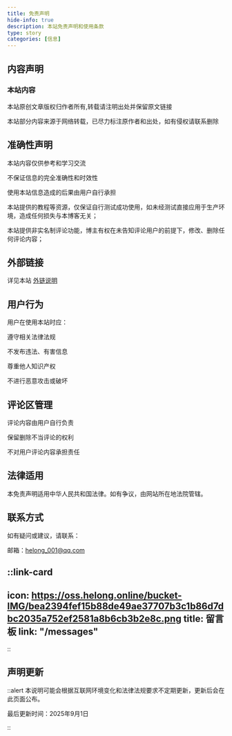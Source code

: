 ```yaml
---
title: 免责声明
hide-info: true
description: 本站免责声明和使用条款
type: story
categories: [信息]
---
```


## 内容声明

### 本站内容

本站原创文章版权归作者所有,转载请注明出处并保留原文链接

本站部分内容来源于网络转载，已尽力标注原作者和出处，如有侵权请联系删除

## 准确性声明

本站内容仅供参考和学习交流

不保证信息的完全准确性和时效性

使用本站信息造成的后果由用户自行承担

本站提供的教程等资源，仅保证自行测试成功使用，如未经测试直接应用于生产环境，造成任何损失与本博客无关；

本站提供非实名制评论功能，博主有权在未告知评论用户的前提下，修改、删除任何评论内容；

## 外部链接

详见本站 [外链说明](/info/about-link)

## 用户行为

用户在使用本站时应：

遵守相关法律法规

不发布违法、有害信息

尊重他人知识产权

不进行恶意攻击或破坏

## 评论区管理

评论内容由用户自行负责

保留删除不当评论的权利

不对用户评论内容承担责任

## 法律适用

本免责声明适用中华人民共和国法律。如有争议，由网站所在地法院管辖。

## 联系方式

如有疑问或建议，请联系：

邮箱：helong_001@qq.com

::link-card
---
icon: https://oss.helong.online/bucket-IMG/bea2394fef15b88de49ae37707b3c1b86d7dbc2035a752ef2581a8b6cb3b2e8c.png
title: 留言板
link: "/messages"
---
::

## 声明更新

::alert
本说明可能会根据互联网环境变化和法律法规要求不定期更新，更新后会在此页面公布。

最后更新时间：2025年9月1日

::
